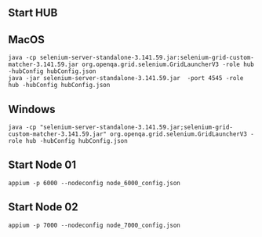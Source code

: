 ## Start HUB

## MacOS
```
java -cp selenium-server-standalone-3.141.59.jar:selenium-grid-custom-matcher-3.141.59.jar org.openqa.grid.selenium.GridLauncherV3 -role hub -hubConfig hubConfig.json
java -jar selenium-server-standalone-3.141.59.jar  -port 4545 -role hub -hubConfig hubConfig.json
```

## Windows
```
java -cp "selenium-server-standalone-3.141.59.jar;selenium-grid-custom-matcher-3.141.59.jar" org.openqa.grid.selenium.GridLauncherV3 -role hub -hubConfig hubConfig.json
```

## Start Node 01
```
appium -p 6000 --nodeconfig node_6000_config.json
```

## Start Node 02
```
appium -p 7000 --nodeconfig node_7000_config.json
```
